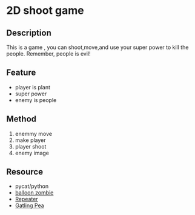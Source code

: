 2D shoot game
=============

Description
-----------
  This is a game , you can shoot,move,and use your super power to kill the people.
  Remember, people is evil!


Feature
-------
  - player is plant
  - super power
  - enemy is people
 
Method
------
  1. enemmy move
  2. make player
  3. player shoot
  4. enemy image

Resource
--------
  - pycat/python
  - [balloon zombie](https://www.baike.com/wikiid/7393034933619296800?view_id=4jmdthzmx72000)
  - [Repeater](https://plantsvszombies.fandom.com/wiki/Repeater)
  - [Gatling Pea](https://plantsvszombies.fandom.com/wiki/Gatling_Pea_(PvZ))
  


